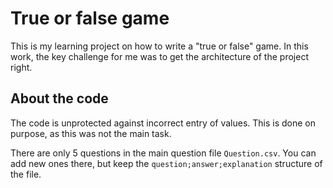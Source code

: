 # True or false game
This is my learning project on how to write a "true or false" game. In this work, the key challenge for me was to get the architecture of the project right.

## About the code
The code is unprotected against incorrect entry of values. This is done on purpose, as this was not the main task. 

There are only 5 questions in the main question file `Question.csv`.
You can add new ones there, but keep the `question;answer;explanation` structure of the file.
